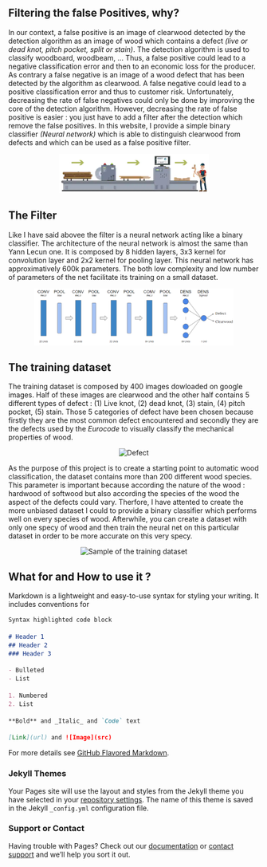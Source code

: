 ## Filtering the false Positives, why?

In our context, a false positive is an image of clearwood detected by the detection algorithm as an image of wood which contains a defect *(live or dead knot, pitch pocket, split or stain)*. The detection algorithm is used to classify woodboard, woodbeam, ... Thus, a false positive could lead to a negative classification error and then to an economic loss for the producer. As contrary a false negative is an image of a wood defect that has been detected by the algorithm as clearwood. A false negative could lead to a positive classification error and thus to customer risk. Unfortunately, decreasing the rate of false negatives could only be done by improving the core of the detection algorithm. However, decreasing the rate of false positive is easier : you just have to add a filter after the detection which remove the false positives. In this website, I provide a simple binary classifier *(Neural network)* which is able to distinguish clearwood from defects and which can be used as a false positive filter.

<p align="center">
<img src="/Images/process.PNG" alt="Wood Process" width="300"/>
</p>

## The Filter

Like I have said abovee the filter is a neural network acting like a binary classifier. The architecture of the neural network is almost the same than Yann Lecun one. It is composed by 8 hidden layers, 3x3 kernel for convolution layer and 2x2 kernel for pooling layer. This neural network has approximatively 600k parameters. The both low complexity and low number of parameters of the net facilitate its training on a small dataset. 

<p align="center">
<img src="/Images/arch.PNG" alt="Neural Network Architecture" width="400"/>
</p>

## The training dataset

The training dataset is composed by 400 images dowloaded on google images. Half of these images are clearwood and the other half contains 5 different types of defect : (1) Live knot, (2) dead knot, (3) stain, (4) pitch pocket, (5) stain. Those 5 categories of defect have been chosen because firstly they are the most common defect encountered and secondly they are the defects used by the *Eurocode* to visually classify the mechanical properties of wood. 

<p align="center">
<img src="/Images/défauts.PNG" alt=Defect categories" width="300"/>
</p>

As the purpose of this project is to create a starting point to automatic wood classification, the dataset contains more than 200 different wood species. This parameter is important because according the nature of the wood : hardwood of softwood but also according the species of the wood the aspect of the defects could vary. Therfore, I have attented to create the more unbiased dataset I could to provide a binary classifier which performs well on every species of wood. Afterwhile, you can create a dataset with only one specy of wood and then train the neural net on this particular dataset in order to be more accurate on this very specy.

<p align="center">
<img src="/Images/images.PNG" alt="Sample of the training dataset" width="400"/>
</p>

## What for and How to use it ? 

Markdown is a lightweight and easy-to-use syntax for styling your writing. It includes conventions for

```markdown
Syntax highlighted code block

# Header 1
## Header 2
### Header 3

- Bulleted
- List

1. Numbered
2. List

**Bold** and _Italic_ and `Code` text

[Link](url) and ![Image](src)
```

For more details see [GitHub Flavored Markdown](https://guides.github.com/features/mastering-markdown/).

### Jekyll Themes

Your Pages site will use the layout and styles from the Jekyll theme you have selected in your [repository settings](https://github.com/ArthurCalvi/Classifieur-Bois/settings). The name of this theme is saved in the Jekyll `_config.yml` configuration file.

### Support or Contact

Having trouble with Pages? Check out our [documentation](https://docs.github.com/categories/github-pages-basics/) or [contact support](https://github.com/contact) and we’ll help you sort it out.
